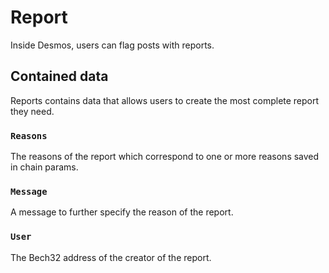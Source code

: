 # Report
Inside Desmos, users can flag posts with reports.

## Contained data
Reports contains data that allows users to create the most complete report they need.

### `Reasons`
The reasons of the report which correspond to one or more reasons saved in chain params.

### `Message`
A message to further specify the reason of the report.

### `User`
The Bech32 address of the creator of the report.